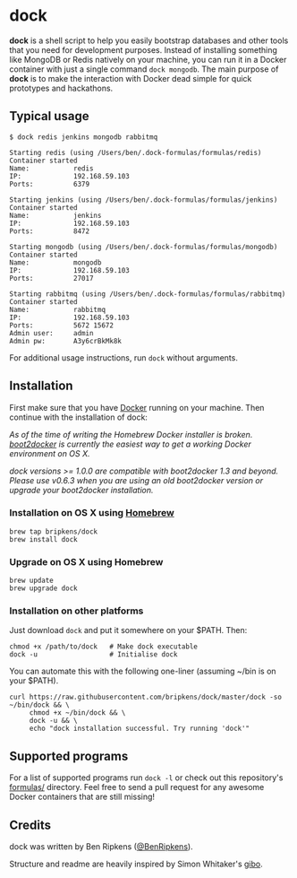 # dock
**dock** is a shell script to help you easily bootstrap databases and other
tools that you need for development purposes. Instead of installing something
like MongoDB or Redis natively on your machine, you can run it in a Docker
container with just a single command `dock mongodb`. The main purpose of
**dock** is to make the interaction with Docker dead simple for quick prototypes
and hackathons.

## Typical usage

```
$ dock redis jenkins mongodb rabbitmq

Starting redis (using /Users/ben/.dock-formulas/formulas/redis)
Container started
Name:           redis
IP:             192.168.59.103
Ports:          6379

Starting jenkins (using /Users/ben/.dock-formulas/formulas/jenkins)
Container started
Name:           jenkins
IP:             192.168.59.103
Ports:          8472

Starting mongodb (using /Users/ben/.dock-formulas/formulas/mongodb)
Container started
Name:           mongodb
IP:             192.168.59.103
Ports:          27017

Starting rabbitmq (using /Users/ben/.dock-formulas/formulas/rabbitmq)
Container started
Name:           rabbitmq
IP:             192.168.59.103
Ports:          5672 15672
Admin user:     admin
Admin pw:       A3y6crBkMk8k
```

For additional usage instructions, run `dock` without arguments.

## Installation
First make sure that you have [Docker](https://docs.docker.com/) running on
your machine. Then continue with the installation of dock:

*As of the time of writing the Homebrew Docker installer is broken. [boot2docker](https://github.com/boot2docker/osx-installer/releases) is currently the easiest way to get a working Docker environment on OS X.*

*dock versions >= 1.0.0 are compatible with boot2docker 1.3 and beyond. Please use v0.6.3 when you are using an old boot2docker version or upgrade your boot2docker installation.*

### Installation on OS X using [Homebrew](http://brew.sh/)
```
brew tap bripkens/dock
brew install dock
```

### Upgrade on OS X using Homebrew
```
brew update
brew upgrade dock
```

### Installation on other platforms
Just download `dock` and put it somewhere on your $PATH. Then:
```
chmod +x /path/to/dock   # Make dock executable
dock -u                  # Initialise dock
```

You can automate this with the following one-liner (assuming ~/bin is on your $PATH).
```
curl https://raw.githubusercontent.com/bripkens/dock/master/dock -so ~/bin/dock && \
     chmod +x ~/bin/dock && \
     dock -u && \
     echo "dock installation successful. Try running 'dock'"
```

## Supported programs
For a list of supported programs run `dock -l` or check out this repository's
[formulas/](https://github.com/bripkens/dock/tree/master/formulas) directory.
Feel free to send a pull request for any awesome Docker containers that are
still missing!

## Credits
dock was written by Ben Ripkens ([@BenRipkens](https://twitter.com/BenRipkens)).

Structure and readme are heavily inspired by Simon Whitaker's [gibo](https://github.com/simonwhitaker/gibo).
